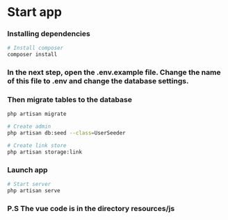 # Start app

### Installing dependencies

```bash
# Install composer
composer install
```

### In the next step, open the .env.example file. Change the name of this file to .env and change the database settings.

### Then migrate tables to the database

```bash
php artisan migrate

# Create admin
php artisan db:seed --class=UserSeeder

# Create link store
php artisan storage:link
```

### Launch app

```bash
# Start server
php artisan serve
```

### P.S The vue code is in the directory resources/js
